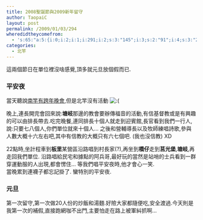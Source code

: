 ```yaml
---
title: 2008聖誕節與2009新年留守
author: TaopaiC
layout: post
permalink: /2009/01/03/294
wheredidtheycomefrom:
  - 's:65:"a:5:{i:0;i:2;i:1;i:291;i:2;s:3:"145";i:3;s:2:"91";i:4;s:3:"288";}";'
categories:
  - 北竿
---
```

這兩個節日在單位裡沒啥感覺,頂多就元旦放個假而已.

### 平安夜

當天聽說[南竿有跨年晚會][1],但是北竿沒有活動 <img src='http://pctao.org/wp-includes/images/smilies/icon_sad.gif' alt=':(' class='wp-smiley' /> 

晚上,連長開完會回來說:**塘岐**那邊的教會要辦傳福音的活動,有信基督教或是有興趣的可以由排長帶去.吃完晚餐,連同排長十個人就走到迎賓館,長官看到我們一行人,說:只要七八個人,你們單位就來十個人&#8230; 之後和營輔導長以及牧師練唱詩歌,參與人數大概十六左右吧,其中有信教的大概只有六七個吧. (我也沒信教) XD

22點時,坐計程車到**板里**某營區沿路唱到村長家(?),再坐到**橋仔**走到**莒光堡**,**塘岐**,再走回我們單位. 沿路唱給民宅和據點的阿兵哥,最好玩的當然是站哨的士兵看到一群穿運動服的人出現,都會愣住&#8230; 等我們唱平安夜時,他才會心一笑.  
當晚累到連襪子都忘記掛了. 蠻特別的平安夜.

### 元旦

第一次留守,第一次做20人份的炒飯和湯麵.好險大家都隨便吃,安全渡過.今天則是我第一次的補假,直接跑網咖不出門,主要怕走在路上被軍糾抓啊&#8230;

 [1]: http://www.cdnews.com.tw/cdnews_site/docDetail.jsp?coluid=108&docid=100622304